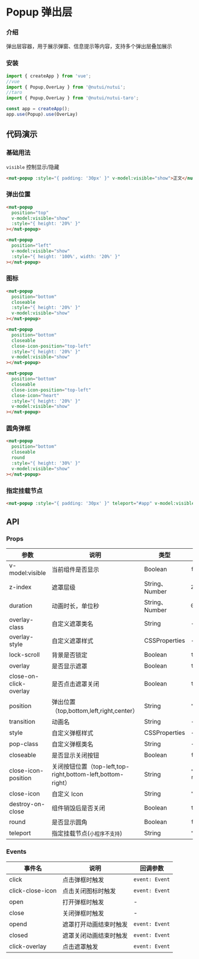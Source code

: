 # Popup 弹出层

### 介绍

弹出层容器，用于展示弹窗、信息提示等内容，支持多个弹出层叠加展示

### 安装

```javascript
import { createApp } from 'vue';
//vue
import { Popup,OverLay } from '@nutui/nutui';
//taro
import { Popup,OverLay } from '@nutui/nutui-taro';

const app = createApp();
app.use(Popup).use(OverLay)
```

## 代码演示

### 基础用法

`visible` 控制显示/隐藏

```html
<nut-popup :style="{ padding: '30px' }" v-model:visible="show">正文</nut-popup>
```

### 弹出位置

```html
<nut-popup
  position="top"
  v-model:visible="show"
  :style="{ height: '20%' }"
></nut-popup>

<nut-popup
  position="left"
  v-model:visible="show"
  :style="{ height: '100%', width: '20%' }"
></nut-popup>
```

### 图标

```html
<nut-popup
  position="bottom"
  closeable
  :style="{ height: '20%' }"
  v-model:visible="show"
></nut-popup>

<nut-popup
  position="bottom"
  closeable
  close-icon-position="top-left"
  :style="{ height: '20%' }"
  v-model:visible="show"
></nut-popup>

<nut-popup
  position="bottom"
  closeable
  close-icon-position="top-left"
  close-icon="heart"
  :style="{ height: '20%' }"
  v-model:visible="show"
></nut-popup>
```

### 圆角弹框

```html
<nut-popup
  position="bottom"
  closeable
  round
  :style="{ height: '30%' }"
  v-model:visible="show"
></nut-popup>
```

### 指定挂载节点

```html
<nut-popup :style="{ padding: '30px' }" teleport="#app" v-model:visible="show">app</nut-popup>
```

## API

### Props

| 参数                   | 说明                                                        | 类型           | 默认值        |
|------------------------|-------------------------------------------------------------|----------------|---------------|
| v-model:visible        | 当前组件是否显示                                            | Boolean        | `false`       |
| z-index                | 遮罩层级                                                    | String、Number | `2000`        |
| duration               | 动画时长，单位秒                                            | String、Number | `0.3`         |
| overlay-class          | 自定义遮罩类名                                              | String         | -             |
| overlay-style          | 自定义遮罩样式                                              | CSSProperties  | -             |
| lock-scroll            | 背景是否锁定                                                | Boolean        | `true`       |
| overlay                | 是否显示遮罩                                                | Boolean        | `true`        |
| close-on-click-overlay | 是否点击遮罩关闭                                            | Boolean        | `true`        |
| position               | 弹出位置（top,bottom,left,right,center）                    | String         | `"center"`    |
| transition             | 动画名                                                      | String         | -             |
| style                  | 自定义弹框样式                                              | CSSProperties  | -             |
| pop-class              | 自定义弹框类名                                              | String         | -             |
| closeable              | 是否显示关闭按钮                                            | Boolean        | `false`        |
| close-icon-position    | 关闭按钮位置（top-left,top-right,bottom-left,bottom-right） | String         | `"top-right"` |
| close-icon             | 自定义 Icon                                                 | String         | `"close"`     |
| destroy-on-close       | 组件销毁后是否关闭                                          | Boolean        | `true`        |
| round                  | 是否显示圆角                                                | Boolean        | `false`       |
| teleport               | 指定挂载节点(`小程序不支持`)                                                | String         | `"body"`      |

### Events

| 事件名           | 说明                   | 回调参数       |
|------------------|------------------------|----------------|
| click            | 点击弹框时触发         | `event: Event` |
| click-close-icon | 点击关闭图标时触发     | `event: Event` |
| open             | 打开弹框时触发         | -              |
| close            | 关闭弹框时触发         | -              |
| opend            | 遮罩打开动画结束时触发 | `event: Event` |
| closed           | 遮罩关闭动画结束时触发 | `event: Event` |
| click-overlay    | 点击遮罩触发           | `event: Event` |
